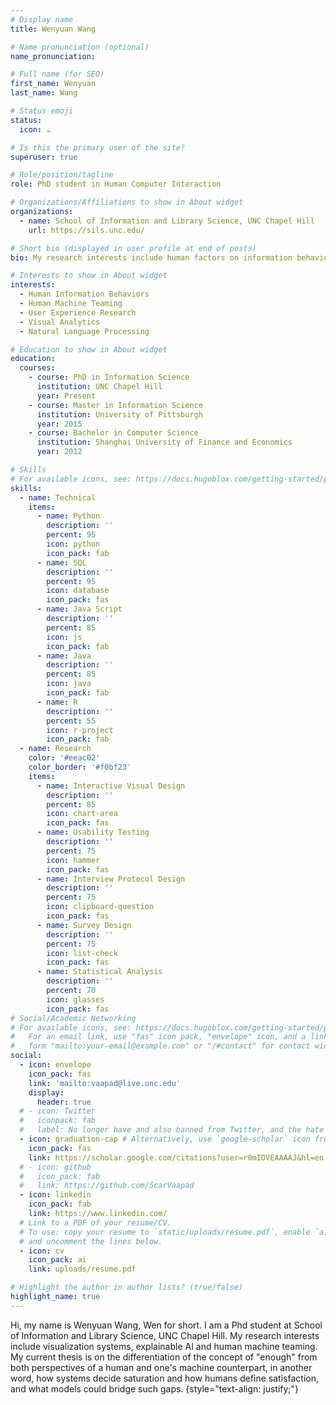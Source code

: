 ```yaml
---
# Display name
title: Wenyuan Wang

# Name pronunciation (optional)
name_pronunciation: 

# Full name (for SEO)
first_name: Wenyuan 
last_name: Wang

# Status emoji
status:
  icon: ☕️

# Is this the primary user of the site?
superuser: true

# Role/position/tagline
role: PhD student in Human Computer Interaction

# Organizations/Affiliations to show in About widget
organizations:
  - name: School of Information and Library Science, UNC Chapel Hill
    url: https://sils.unc.edu/

# Short bio (displayed in user profile at end of posts)
bio: My research interests include human factors on information behaviors, specifically, I'm looking for individual differences on stopping behaviors and the reason behind information satiety.

# Interests to show in About widget
interests:
  - Human Information Behaviors
  - Human Machine Teaming
  - User Experience Research
  - Visual Analytics
  - Natural Language Processing

# Education to show in About widget
education:
  courses:
    - course: PhD in Information Science
      institution: UNC Chapel Hill
      year: Present
    - course: Master in Information Science
      institution: University of Pittsburgh
      year: 2015
    - course: Bachelor in Computer Science
      institution: Shanghai University of Finance and Economics
      year: 2012

# Skills
# For available icons, see: https://docs.hugoblox.com/getting-started/page-builder/#icons
skills:
  - name: Technical
    items:
      - name: Python
        description: ''
        percent: 95
        icon: python
        icon_pack: fab
      - name: SQL
        description: ''
        percent: 95
        icon: database
        icon_pack: fas
      - name: Java Script
        description: ''
        percent: 85
        icon: js
        icon_pack: fab
      - name: Java
        description: ''
        percent: 85
        icon: java
        icon_pack: fab
      - name: R
        description: ''
        percent: 55
        icon: r-project
        icon_pack: fab
  - name: Research
    color: '#eeac02'
    color_border: '#f0bf23'
    items:
      - name: Interactive Visual Design
        description: ''
        percent: 85
        icon: chart-area
        icon_pack: fas
      - name: Usability Testing
        description: ''
        percent: 75
        icon: hammer
        icon_pack: fas
      - name: Interview Protocol Design
        description: ''
        percent: 75
        icon: clipboard-question
        icon_pack: fas
      - name: Survey Design
        description: ''
        percent: 75
        icon: list-check
        icon_pack: fas
      - name: Statistical Analysis
        description: ''
        percent: 70
        icon: glasses
        icon_pack: fas
# Social/Academic Networking
# For available icons, see: https://docs.hugoblox.com/getting-started/page-builder/#icons
#   For an email link, use "fas" icon pack, "envelope" icon, and a link in the
#   form "mailto:your-email@example.com" or "/#contact" for contact widget.
social:
  - icon: envelope
    icon_pack: fas
    link: 'mailto:vaapad@live.unc.edu'
    display:
      header: true
  # - icon: Twitter
  #   iconpack: fab
  #   label: No longer have and also banned from Twitter, and the hate now becomes mutual
  - icon: graduation-cap # Alternatively, use `google-scholar` icon from `ai` icon pack
    icon_pack: fas
    link: https://scholar.google.com/citations?user=r0mIDVEAAAAJ&hl=en
  # - icon: github
  #   icon_pack: fab
  #   link: https://github.com/ScarVaapad
  - icon: linkedin
    icon_pack: fab
    link: https://www.linkedin.com/
  # Link to a PDF of your resume/CV.
  # To use: copy your resume to `static/uploads/resume.pdf`, enable `ai` icons in `params.yaml`,
  # and uncomment the lines below.
  - icon: cv
    icon_pack: ai
    link: uploads/resume.pdf

# Highlight the author in author lists? (true/false)
highlight_name: true
---
```


Hi, my name is Wenyuan Wang, Wen for short. I am a Phd student at School of Information and Library Science, UNC Chapel Hill. My research interests include visualization systems, explainable AI and human machine teaming. My current thesis is on the differentiation of the concept of "enough" from both perspectives of a human and one's machine counterpart, in another word, how systems decide saturation and how humans define satisfaction, and what models could bridge such gaps. 
{style="text-align: justify;"}

